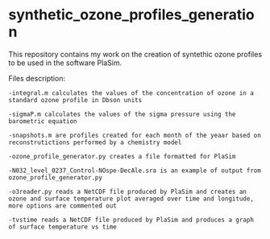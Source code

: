 # synthetic_ozone_profiles_generation
This repository contains my work on the creation of syntethic ozone profiles to be used in the software PlaSim. 


Files description:

	-integral.m calculates the values of the concentration of ozone in a standard ozone profile in Dbson units
 
	-sigmaP.m calculates the values of the sigma pressure using the barometric equation
 
	-snapshots.m are profiles created for each month of the yeaar based on reconstrutictions performed by a chemistry model
 
	-ozone_profile_generator.py creates a file formatted for PlaSim
 
	-N032_level_0237_Control-NOspe-DecAle.sra is an example of output from ozone_profile_generator.py

 	-o3reader.py reads a NetCDF file produced by PlaSim and creates an ozone and surface temperature plot averaged over time and longitude, more options are commented out

  	-tvstime reads a NetCDF file produced by PlaSim and produces a graph of surface temperature vs time

 
